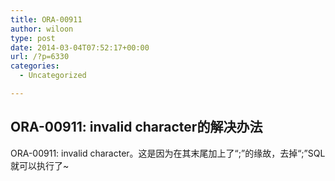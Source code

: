 ```yaml
---
title: ORA-00911
author: wiloon
type: post
date: 2014-03-04T07:52:17+00:00
url: /?p=6330
categories:
  - Uncategorized

---
```


  <h2>
    ORA-00911: invalid character的解决办法
  </h2>


<div id="content">
  ORA-00911: invalid character。这是因为在其末尾加上了“;”的缘故，去掉“;”SQL就可以执行了~
